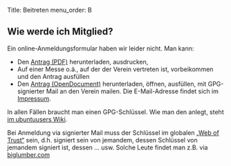 Title: Beitreten
menu_order: B

## Wie werde ich Mitglied?

Ein online-Anmeldungsformular haben wir leider nicht. Man kann:

 * Den [Antrag (PDF)]({static}/files/Mitgliedsantrag.pdf)
   herunterladen, ausdrucken, 
 * Auf einer Messe o.ä., auf der der Verein vertreten ist,
   vorbeikommen und den Antrag ausfüllen 
 * Den [Antrag (OpenDocument)]({static}/files/Mitgliedsantrag_0.odt)
   herunterladen, öffnen, ausfüllen, mit GPG-signierter Mail an den
   Verein mailen. Die E-Mail-Adresse findet sich im [Impressum]({filename}/pages/Impressum.md).

In allen Fällen braucht man einen GPG-Schlüssel. Wie man den anlegt,
steht [im ubuntuusers Wiki](https://wiki.ubuntuusers.de/GnuPG).

Bei Anmeldung via signierter Mail muss der Schlüssel im globalen
[„Web of Trust“](http://de.wikipedia.org/wiki/Web_of_Trust) sein,
d.h. signiert sein von jemandem, dessen Schlüssel von jemandem
signiert ist, dessen … usw. Solche Leute findet man z.B. via
[biglumber.com](http://biglumber.com/x/web?qs=Germany)
